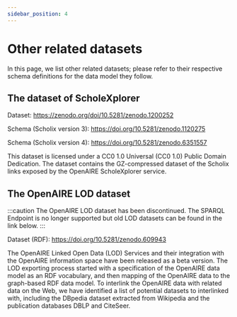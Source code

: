 ```yaml
---
sidebar_position: 4
---
```


# Other related datasets

In this page, we list other related datasets; please refer to their respective schema definitions for the data model they follow.

## The dataset of ScholeXplorer

 Dataset: https://zenodo.org/doi/10.5281/zenodo.1200252
 
 Schema (Scholix version 3): https://doi.org/10.5281/zenodo.1120275
 
 Schema (Scholix version 4): https://doi.org/10.5281/zenodo.6351557

This dataset is licensed under a CC0 1.0 Universal (CC0 1.0) Public Domain Dedication.
The dataset contains the GZ-compressed dataset of the Scholix links exposed by the OpenAIRE ScholeXplorer service.

## The OpenAIRE LOD dataset

:::caution
 The OpenAIRE LOD dataset has been discontinued. The SPARQL Endpoint is no longer supported but old LOD datasets can be found in the link below. 
:::

Dataset (RDF): https://doi.org/10.5281/zenodo.609943

<!-- LOD Ontology: http://lod.openaire.eu/vocab

SPARQL Endpoint: http://lod.openaire.eu/sparql -->


The OpenAIRE Linked Open Data (LOD) Services and their integration with the OpenAIRE information space have been released as a beta version. The LOD exporting process started with a specification of the OpenAIRE data model as an RDF vocabulary, and then mapping of the OpenAIRE data to the graph-based RDF data model. To interlink the OpenAIRE data with related data on the Web, we have identified a list of potential datasets to interlinked with, including the DBpedia dataset extracted from Wikipedia and the publication databases DBLP and CiteSeer.
<!-- Please refer [here](http://lod.openaire.eu/documentation) for more details on the LOD documentation. -->